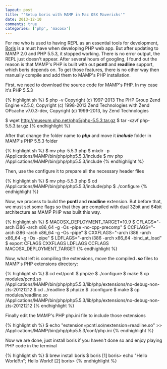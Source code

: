 ```yaml
---
layout: post
title: "'Setup boris with MAMP in Mac OSX Mavericks'"
date: 2013-12-10
comments: true
categories: ['php', 'macosx']
---
```


For me who is used to having REPL as an essential tools for development, [Boris](https://github.com/d11wtq/boris) is a must have when developing PHP web app.
But after updating to MAMP 2.0 and PHP 5.5.3, it stopped working. There is no error output, the REPL just doesn't appear.
After several hours of googling, I found out the reason is that MAMP's PHP is built with out **pcntl** and **readline** support, which boris depends on. To get those features, there is no other way then manually compile and add them to MAMP's PHP installation.

First, we need to download the source code for MAMP's PHP. In my case it's PHP 5.5.3

{% highlight sh %}
$ php -v
Copyright (c) 1997-2013 The PHP Group
Zend Engine v2.5.0, Copyright (c) 1998-2013 Zend Technologies
    with Zend OPcache v7.0.3-dev, Copyright (c) 1999-2013, by Zend Technologies

$ wget http://museum.php.net/php5/php-5.5.3.tar.gz
$ tar -xzvf php-5.5.3.tar.gz
{% endhighlight %}

After that change the folder name to ***php*** and move it ***include*** folder in MAMP's PHP 5.5.3 folder

{% highlight sh %}
$ mv php-5.5.3 php
$ mkdir -p /Applications/MAMP/bin/php/php5.5.3/include
$ mv php /Applications/MAMP/bin/php/php5.5.3/include
{% endhighlight %}

Then, use the configure it to prepare all the necessary header files

{% highlight sh %}
$ mv php-5.5.3 php
$ cd /Applications/MAMP/bin/php/php5.5.3/include/php
$ ./configure
{% endhighlight %}

Now, we process to build the **pcntl** and **readline** extension.
But before that, we must set some flags so that they are compiled with dual 32bit and 64bit architecture as MAMP PHP was built this way.

{% highlight sh %}
$ MACOSX_DEPLOYMENT_TARGET=10.9
$ CFLAGS="-arch i386 -arch x86_64 -g -Os -pipe -no-cpp-precomp"
$ CCFLAGS="-arch i386 -arch x86_64 -g -Os -pipe"
$ CXXFLAGS="-arch i386 -arch x86_64 -g -Os -pipe"
$ LDFLAGS="-arch i386 -arch x86_64 -bind_at_load"
$ export CFLAGS CXXFLAGS LDFLAGS CCFLAGS MACOSX_DEPLOYMENT_TARGET
{% endhighlight %}

Now, what left is compiling the extensions, move the compiled ***.so*** files to MAMP's PHP extensions directory:

{% highlight sh %}
$ cd ext/pcntl
$ phpize
$ ./configure
$ make
$ cp modules/pcntl.so /Applications/MAMP/bin/php/php5.5.3/lib/php/extensions/no-debug-non-zts-20121212
$ cd ../readline
$ phpize
$ ./configure
$ make
$ cp modules/readline.so /Applications/MAMP/bin/php/php5.5.3/lib/php/extensions/no-debug-non-zts-20121212
{% endhighlight %}

Finally edit the MAMP's PHP php.ini file to include those extensions

{% highlight sh %}
$ echo "extension=pcntl.so\nextension=readline.so" >> /Applications/MAMP/bin/php/php5.5.3/conf/php.ini
{% endhighlight %}

Now we are done, just install boris if you haven't done so and enjoy playing PHP code in the terminal

{% highlight sh %}
$ brew install boris
$ boris
[1] boris> echo "Hello World!\n";
Hello World!
[2] boris>
{% endhighlight %}
